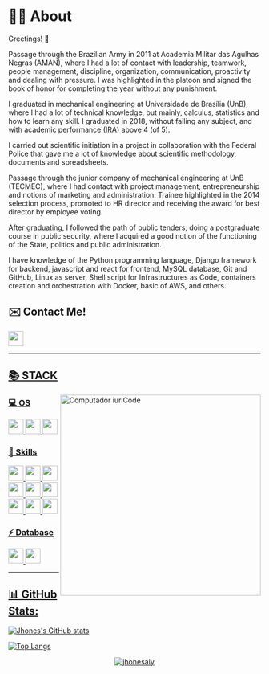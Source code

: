 # 👨‍💻 About 

Greetings! 👋

Passage through the Brazilian Army in 2011 at Academia Militar das Agulhas Negras (AMAN), where I had a lot of contact with leadership, teamwork, people management, discipline, organization, communication, proactivity and dealing with pressure. I was highlighted in the platoon and signed the book of honor for completing the year without any punishment.

I graduated in mechanical engineering at Universidade de Brasília (UnB), where I had a lot of technical knowledge, but mainly, calculus, statistics and how to learn any skill. I graduated in 2018, without failing any subject, and with academic performance (IRA) above 4 (of 5).

I carried out scientific initiation in a project in collaboration with the Federal Police that gave me a lot of knowledge about scientific methodology, documents and spreadsheets.

Passage through the junior company of mechanical engineering at UnB (TECMEC), where I had contact with project management, entrepreneurship and notions of marketing and administration. Trainee highlighted in the 2014 selection process, promoted to HR director and receiving the award for best director by employee voting.

After graduating, I followed the path of public tenders, doing a postgraduate course in public security, where I acquired a good notion of the functioning of the State, politics and public administration.

I have knowledge of the Python programming language, Django framework for backend, javascript and react for frontend, MySQL database, Git and GitHub, Linux as server, Shell script for Infrastructures as Code, containers creation and orchestration with Docker, basic of AWS, and others.

## **✉️ Contact Me!**

<code><a href="https://www.linkedin.com/in/alyson-jhones-539767121/" target="_blank"><img height="30" src="https://img.shields.io/badge/LinkedIn-0077B5?style=for-the-badge&logo=linkedin&logoColor=white"></code>

-------

## **📚 STACK**

<img src="https://raw.githubusercontent.com/MicaelliMedeiros/micaellimedeiros/master/image/computer-illustration.png" min-width="400px" max-width="400px" width="400px" align="right" alt="Computador iuriCode">


### **💻 OS**

<code><img height="30" src="https://img.shields.io/badge/Linux-FCC624?style=for-the-badge&logo=linux&logoColor=black"></code>
<code><img height="30" src="https://img.shields.io/badge/Ubuntu-E95420?style=for-the-badge&logo=ubuntu&logoColor=white"></code>
<code><img height="30" src="https://img.shields.io/badge/Windows-0078D6?style=for-the-badge&logo=windows&logoColor=white"></code>

### **🚀 Skills**  

<code><img height="30" src="https://img.shields.io/badge/Python-14354C?style=for-the-badge&logo=python&logoColor=white"></code>
<code><img height="30" src="https://img.shields.io/badge/Django-092E20?style=for-the-badge&logo=django&logoColor=white"></code>
<code><img height="30" src="https://img.shields.io/badge/git-%23F05033.svg?style=for-the-badge&logo=git&logoColor=white"></code>
<code><img height="30" src="https://img.shields.io/badge/GitHub-100000?style=for-the-badge&logo=github&logoColor=white"></code>
<code><img height="30" src="https://img.shields.io/badge/docker-%230db7ed.svg?style=for-the-badge&logo=docker&logoColor=white"></code>
<code><img height="30" src="https://img.shields.io/badge/AWS-%23FF9900.svg?style=for-the-badge&logo=amazon-aws&logoColor=white"></code>
<code><img height="30" src="https://img.shields.io/badge/HTML5-E34F26?style=for-the-badge&logo=html5&logoColor=white"></code>
<code><img height="30" src="https://img.shields.io/badge/CSS3-1572B6?style=for-the-badge&logo=css3&logoColor=white"></code>
<code><img height="30" src="https://img.shields.io/badge/Bootstrap-563D7C?style=for-the-badge&logo=bootstrap&logoColor=white"></code>
### **⚡ Database**

<code><img height="30" src="https://img.shields.io/badge/MySQL-005C84?style=for-the-badge&logo=mysql&logoColor=white"></code>
<code><img height="30" src="https://img.shields.io/badge/sqlite-%2307405e.svg?style=for-the-badge&logo=sqlite&logoColor=white"></code>

------

## **📊 GitHub Stats:**

![Jhones's GitHub stats](https://github-readme-stats.vercel.app/api?username=jhonesaly&show_icons=true&theme=tokyonight)

![Top Langs](https://github-readme-stats.vercel.app/api/top-langs/?username=jhonesaly&layout=compact&theme=tokyonight)

<p align="center"> <img src="https://komarev.com/ghpvc/?username=jhonesaly" alt="jhonesaly" /></p>
